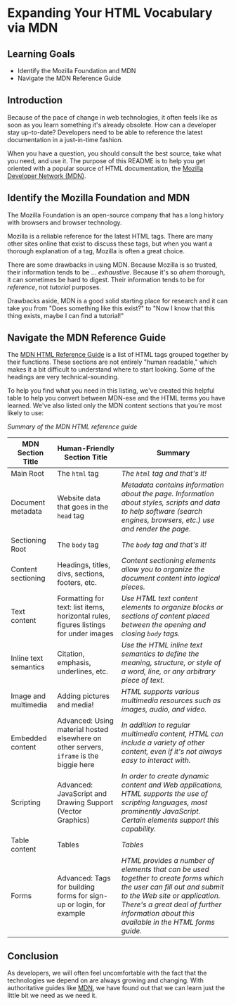# Expanding Your HTML Vocabulary via MDN

## Learning Goals

- Identify the Mozilla Foundation and MDN
- Navigate the MDN Reference Guide

## Introduction

Because of the pace of change in web technologies, it often feels like as soon
as you learn something it's already obsolete. How can a developer stay
up-to-date? Developers need to be able to reference the latest documentation in
a just-in-time fashion.

When you have a question, you should consult the best source, take
what you need, and use it. The purpose of this README is to help you get
oriented with a popular source of HTML documentation, the [Mozilla Developer
Network (MDN)][MDN].

## Identify the Mozilla Foundation and MDN

The Mozilla Foundation is an open-source company that has a long history
with browsers and browser technology.

Mozilla is a reliable reference for the latest HTML tags.  There are many other
sites online that exist to discuss these tags, but when you want a thorough
explanation of a tag, Mozilla is often a great choice.

There are some drawbacks in using MDN.  Because Mozilla is so trusted, their
information tends to be ... _exhaustive_.  Because it's so *ahem* thorough, it
can sometimes be hard to digest.  Their information tends to be for _reference_, not
_tutorial_ purposes.

Drawbacks aside, MDN is a good solid starting place for research and it can
take you from "Does something like this exist?" to "Now I know that this thing
exists, maybe I can find a tutorial!"

## Navigate the MDN Reference Guide

The [MDN HTML Reference Guide][MDN] is a list of HTML tags
grouped together by their functions. These sections are not entirely "human
readable," which makes it a bit difficult to understand where to start looking. 
Some of the headings are very technical-sounding.

To help you find what you need 
in this listing, we've created this helpful table to help you convert between MDN-ese and 
the HTML terms you have learned. We've also listed only the MDN content 
sections that you're most likely to use:

_Summary of the MDN HTML reference guide_

| MDN Section Title | Human-Friendly Section Title | Summary |
| --- | --- | --- |
| Main Root | The `html` tag | *The `html` tag and that's it!* |
| Document metadata | Website data that goes in the `head` tag | *Metadata contains information about the page. Information about styles, scripts and data to help software (search engines, browsers, etc.) use and render the page.* |
| Sectioning Root | The `body` tag | *The `body` tag and that's it!* |
| Content sectioning | Headings, titles, divs, sections, footers, etc. | *Content sectioning elements allow you to organize the document content into logical pieces.* |
| Text content | Formatting for text: list items, horizontal rules, figures listings for under images | *Use HTML text content elements to organize blocks or sections of content placed between the opening and closing `body` tags.* |
| Inline text semantics | Citation, emphasis, underlines, etc. | *Use the HTML inline text semantics to define the meaning, structure, or style of a word, line, or any arbitrary piece of text.* |
| Image and multimedia | Adding pictures and media! | *HTML supports various multimedia resources such as images, audio, and video.* |
| Embedded content | Advanced: Using material hosted elsewhere on other servers, `iframe` is the biggie here | *In addition to regular multimedia content, HTML can include a variety of other content, even if it's not always easy to interact with.* |
| Scripting | Advanced: JavaScript and Drawing Support (Vector Graphics) | *In order to create dynamic content and Web applications, HTML supports the use of scripting languages, most prominently JavaScript. Certain elements support this capability.* |
| Table content | Tables | *Tables* |
| Forms | Advanced: Tags for building forms for sign-up or login, for example | *HTML provides a number of elements that can be used together to create forms which the user can fill out and submit to the Web site or application. There's a great deal of further information about this available in the HTML forms guide.* |


## Conclusion

As developers, we will often feel uncomfortable with the fact that the
technologies we depend on are always growing and changing. With authoritative
guides like [MDN][MDN], we have found out that we can learn just the little bit we
need as we need it.

[MDN]: https://developer.mozilla.org/en-US/docs/Web/HTML/Element
